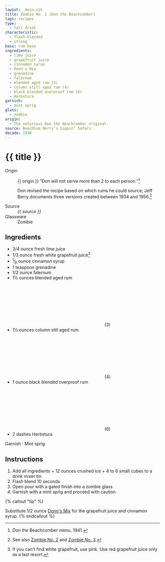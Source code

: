 ```yaml
---
layout: _main.njk
title: Zombie No. 1 (Don the Beachcomber)
tags: recipes
type:
  - tall drink
characteristic:
  - flash-blended
  - strong
base: rum base
ingredients:
  - lime juice
  - grapefruit juice
  - cinnamon syrup
  - Donn's Mix
  - grenadine
  - falernum
  - blended aged rum (3)
  - column still aged rum (4)
  - black blended overproof rum (6)
  - Herbstura
garnish:
  - mint sprig
glass:
  - zombie
origin:
  - The notorious Don the Beachcomber original.
source: Beachbum Berry’s Sippin’ Safari
decade: 1930
---
```


<!-- markdownlint-disable MD025 -->
# {{ title }}
<!-- markdownlint-disable MD025 -->

<dl>
  <dt>Origin</dt>
    <stack-l>
<dd>

  {{ origin }} <q>Don will not serve more than 2 to each person.</q>[^1]</dd>
<dd class="margin-hack">

  Don revised the recipe based on which rums he could source; Jeff Berry documents three versions created between 1934 and 1956.[^2]</dd>
    </stack-l>
  <dt class="margin-hack">Source</dt>
  <dd><cite>{{ source }}</cite></dd>
  <dt>Glassware</dt>
  <dd>Zombie</dd>
</dl>

[^1]: Don the Beachcomber menu, 1941.
[^2]: See also [Zombie No. 2](/recipes/zombie-2-trader-vics-1947/) and [Zombie No. 3](/recipes/zombie-3-jeff-berry-hamiltons/).

## Ingredients

- 3/4 ounce fresh lime juice
- 1/3 ounce fresh white grapefruit juice[^3]
- <span class="frac"><sup>1</sup>&frasl;<sub>6</sub></span> ounce cinnamon syrup
- 1 teaspoon grenadine
- 1/2 ounce falernum
- 1&frac12; ounces blended aged rum<icon-l space="1em"><span class="with-icon"><svg class="icon"><use href="/assets/images/icons/circle-3.svg#circle-3"></use></svg><span class="sr-only">(3)</span></span></icon-l>
- 1&frac12; ounces column still aged rum<icon-l space="1em"><span class="with-icon"><svg class="icon"><use href="/assets/images/icons/circle-4.svg#circle-4"></use></svg><span class="sr-only">(4)</span></span></icon-l>
- 1 ounce black blended overproof rum<icon-l space="1em"><span class="with-icon"><svg class="icon"><use href="/assets/images/icons/circle-6.svg#circle-6"></use></svg><span class="sr-only">(6)</span></span></icon-l>
- 2 dashes Herbstura

[^3]: If you can't find white grapefruit, use pink. Use red grapefruit juice only as a last resort.

Garnish
  : Mint sprig

## Instructions

1. Add all ingredients + 12 ounces crushed ice + 4 to 6 small cubes to a drink mixer tin
2. Flash blend 10 seconds
3. Open pour with a gated finish into a zombie glass
4. Garnish with a mint sprig and proceed with caution

<!-- markdownlint-disable MD012 -->
{% callout "tip" %}

  Substitute 1/2 ounce [Donn's Mix](/mixes/cinnamon-syrup/#tip-2) for the grapefruit juice and cinnamon syrup.
{% endcallout %}
<!-- markdownlint-enable MD012 -->
